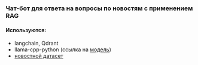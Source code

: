 ### Чат-бот для ответа на вопросы по новостям с применением RAG

#### Используются:
- langchain, Qdrant
- llama-cpp-python (ссылка на [модель](https://huggingface.co/IlyaGusev/saiga_llama3_8b_gguf?show_file_info=model-q4_K.gguf)) 
- [новостной датасет](https://www.kaggle.com/datasets/yutkin/corpus-of-russian-news-articles-from-lenta) 